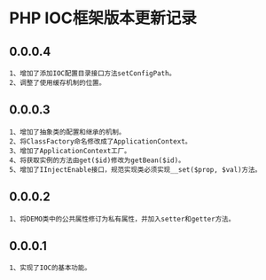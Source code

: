# PHP IOC框架版本更新记录 #
## 0.0.0.4 ##
	1、增加了添加IOC配置目录接口方法setConfigPath。
	2、调整了使用缓存机制的位置。
## 0.0.0.3 ##
	1、增加了抽象类的配置和继承的机制。
	2、将ClassFactory命名修改成了ApplicationContext。
	3、增加了ApplicationContext工厂。
	4、将获取实例的方法由get($id)修改为getBean($id)。
	5、增加了IInjectEnable接口，规范实现类必须实现__set($prop, $val)方法。
## 0.0.0.2 ##
    1、将DEMO类中的公共属性修订为私有属性，并加入setter和getter方法。
## 0.0.0.1 ##
    1、实现了IOC的基本功能。